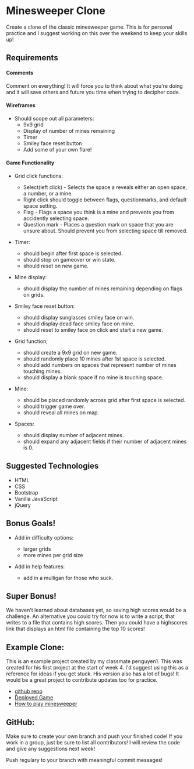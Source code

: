 # Minesweeper Clone
<p>Create a clone of the classic minesweeper game. This is for personal practice and I suggest working on this over the weekend to keep your skills up!</p>

## Requirements

#### Comments
<p>Comment on everything! It will force you to think about what you're doing and it will save others and future you time when trying to decipher code.</p> 

#### Wireframes
* Should scope out all parameters:
    * 9x9 grid
    * Display of number of mines remaining
    * Timer
    * Smiley face reset button
    * Add some of your own flare!
    
#### Game Functionality
* Grid click functions:
    * Select(left click) - Selects the space a reveals either an open space, a number, or a mine.
    * Right click should toggle between flags, questionmarks, and default space setting.
    * Flag - Flags a space you think is a mine and prevents you from accidently selecting space.
    * Question mark - Places a question mark on space that you are unsure about. Should prevent you from selecting space till removed.

* Timer:
    * should begin after first space is selected.
    * should stop on gameover or win state.
    * should reset on new game.
    
* Mine display:
    * should display the number of mines remaining depending on flags on grids.
    
* Smiley face reset button:
    * should display sunglasses smiley face on win.
    * should display dead face smiley face on mine.
    * should reset to smiley face on click and start a new game.

* Grid function;
    * should create a 9x9 grid on new game.
    * should randomly place 10 mines after 1st space is selected.
    * should add numbers on spaces that represent number of mines touching mines.
    * should display a blank space if no mine is touching space.
    
* Mine:
    * should be placed randomly across grid after first space is selected.
    * should trigger game over.
    * should reveal all mines on map.
    
* Spaces: 
    * should display number of adjacent mines.
    * should expand any adjacent fields if their number of adjacent mines is 0.
    
## Suggested Technologies
* HTML
* CSS
* Bootstrap
* Vanilla JavaScript
* jQuery

## Bonus Goals!
* Add in difficulty options:
    * larger grids
    * more mines per grid size
    
* Add in help features:
    * add in a mulligan for those who suck.

## Super Bonus!
<p>We haven't learned about databases yet, so saving high scores would be a challenge. An alternative you could try for now is to write a script, that writes to a file that contains high scores. Then you could have a highscores link that displays an html file containing the top 10 scores!</p>
    

## Example Clone:
<p>This is an example project created by my classmate penguyen1. This was created for his first project at the start of week 4. I'd suggest using this as a reference for ideas if you get stuck. His version also has a lot of bugs! It would be a great project to contribute updates too for practice.</p>

* [github repo](https://github.com/penguyen1/click_click_BOOM)
* [Deployed Game](http://penguyen1.github.io/click_click_BOOM/)
* [How to play minesweeper](https://www.youtube.com/watch?v=l24k_KQg84k)

## GitHub:
<p>Make sure to create your own branch and push your finished code! If you work in a group, just be sure to list all contributors! I will review the code and give any suggestions next week!</p>

<p>Push regulary to your branch with meaningful commit messages!</p>
